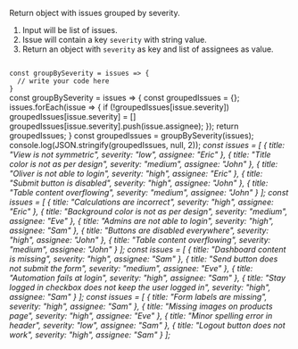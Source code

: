 Return object with issues grouped by severity.

1. Input will be list of issues.
2. Issue will contain a key `severity` with string value.
3. Return an object with `severity` as key and list of assignees as value.

<codeblock language="javascript" type="exercise" testMode="multipleInput">
<code>
const groupBySeverity = issues => {
  // write your code here
}
</code>

<solution>
const groupBySeverity = issues => {
  const groupedIssues = {};
  issues.forEach(issue => {
    if (!groupedIssues[issue.severity])
      groupedIssues[issue.severity] = []
    groupedIssues[issue.severity].push(issue.assignee);
  });
  return groupedIssues;
}
</solution>

<testcases>
<caller>
const groupedIssues = groupBySeverity(issues);
console.log(JSON.stringify(groupedIssues, null, 2));
</caller>
<testcase>
<i>
const issues = [
  {
    title: "View is not symmetric",
    severity: "low",
    assignee: "Eric"
  },
  {
    title: "Title color is not as per design",
    severity: "medium",
    assignee: "John"
  },
  {
    title: "Oliver is not able to login",
    severity: "high",
    assignee: "Eric"
  },
  {
    title: "Submit button is disabled",
    severity: "high",
    assignee: "John"
  },
  {
    title: "Table content overflowing",
    severity: "medium",
    assignee: "John"
  }
];
</i>
</testcase>
<testcase>
<i>
const issues = [
  {
    title: "Calculations are incorrect",
    severity: "high",
    assignee: "Eric"
  },
  {
    title: "Background color is not as per design",
    severity: "medium",
    assignee: "Eve"
  },
  {
    title: "Admins are not able to login",
    severity: "high",
    assignee: "Sam"
  },
  {
    title: "Buttons are disabled everywhere",
    severity: "high",
    assignee: "John"
  },
  {
    title: "Table content overflowing",
    severity: "medium",
    assignee: "John"
  }
];
</i>
</testcase>
<testcase>
<i>
const issues = [
  {
    title: "Dashboard content is missing",
    severity: "high",
    assignee: "Sam"
  },
  {
    title: "Send button does not submit the form",
    severity: "medium",
    assignee: "Eve"
  },
  {
    title: "Automation fails at login",
    severity: "high",
    assignee: "Sam"
  },
  {
    title: "Stay logged in checkbox does not keep the user logged in",
    severity: "high",
    assignee: "Sam"
  }
];
</i>
</testcase>
<testcase>
<i>
const issues = [
  {
    title: "Form labels are missing",
    severity: "high",
    assignee: "Sam"
  },
  {
    title: "Missing images on products page",
    severity: "high",
    assignee: "Eve"
  },
  {
    title: "Minor spelling error in header",
    severity: "low",
    assignee: "Sam"
  },
  {
    title: "Logout button does not work",
    severity: "high",
    assignee: "Sam"
  }
];
</i>
</testcase>
</testcases>
</codeblock>